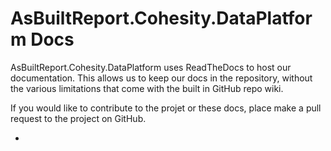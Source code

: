 # AsBuiltReport.Cohesity.DataPlatform Docs

AsBuiltReport.Cohesity.DataPlatform uses ReadTheDocs to host our documentation.  This allows us to keep our docs in the repository, without the various limitations that come with the built in GitHub repo wiki.

If you would like to contribute to the projet or these docs, place make a pull request to the project on GitHub.

* 

